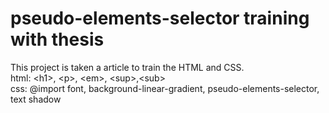 # pseudo-elements-selector training with thesis
This project is taken a article to train the HTML and CSS.<br>
html: &lt;h1&gt;, &lt;p&gt;, &lt;em&gt;, &lt;sup&gt;,&lt;sub&gt;<br>
css: @import font, background-linear-gradient, pseudo-elements-selector, text shadow
